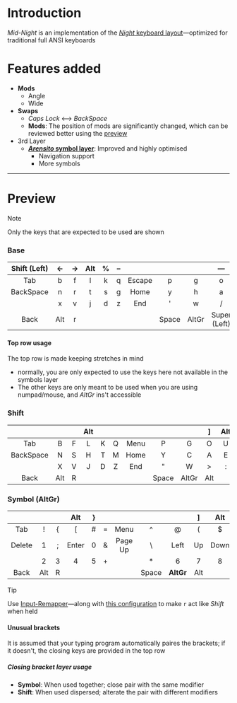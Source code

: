 [night]: https://www.valorance.org/night/ "*Night* is an efficiency focused layout with specific targets for comfort. It differs from traditional layouts in using the letter R on the left thumb."

# Introduction
*Mid-Night* is an implementation of the [*Night* keyboard layout][night]—optimized for traditional full ANSI keyboards

# Features added
- **Mods**
  - Angle
  - Wide
- **Swaps**
  - *Caps Lock* ⟷ *BackSpace*
  - **Mods**: The position of mods are significantly changed, which can be reviewed better using the [preview](#preview)
- 3rd Layer
  - **[*Arensito* symbol layer](https://www.pvv.org/~hakonhal/main.cgi/keyboard "The homepage for the *Arensito* layout")**: Improved and highly optimised
    - Navigation support
    - More symbols

--- 

# Preview
> [!NOTE]
> Only the keys that are expected to be used are shown  

### Base
| Shift (Left) | ← | → | Alt | % | – | | | | — | Alt | \| | • | |
|:---:|:---:|:---:|:---:|:---:|:---:|:---:|:---:|:---:|:---:|:---:|:---:|:---:|:---:|
| Tab | b | f | l | k | q | Escape | p | g | o | u | . | : | Insert |
| BackSpace | n | r | t | s | g | Home | y | h | a | e | i | ? | |
| | x | v | j | d | z | End | ' | w | / | - | , | | |
| Back | Alt | r | | | | | Space | AltGr | Super (Left) | | | Forward | |
#### Top row usage
The top row is made keeping stretches in mind
- normally, you are only expected to use the keys here not available in the symbols layer
- The other keys are only meant to be used when you are using numpad/mouse, and *AltGr* ins't accessible
### Shift
| | | | Alt | | | | | | ] | Alt | ) | | |
|:---:|:---:|:---:|:---:|:---:|:---:|:---:|:---:|:---:|:---:|:---:|:---:|:---:|:---:|
| Tab | B | F | L | K | Q | Menu | P | G | O | U | | ~ | |
| BackSpace | N | S | H | T | M | Home | Y | C | A | E | I | | | |
| | X | V | J | D | Z | End | " | W | > | : | < | | |
| Back | Alt | R | | | | | Space | AltGr | Alt | | | | Forward |

### Symbol (AltGr)
| | | | Alt | } | | | | | ] | Alt | ) | | |
|:---:|:---:|:---:|:---:|:---:|:---:|:---:|:---:|:---:|:---:|:---:|:---:|:---:|:---:|
| Tab | ! | { | [ | # | = | Menu | ^ | @ | ( | $ | ` | | |
| Delete | 1 | ; | Enter | 0 | & | Page Up | \ | Left | Up | Down | Right | | |
| | 2 | 3 | 4 | 5 | + | | * | 6 | 7 | 8 | 9 | | |
| Back | Alt | R | | | | | Space | **AltGr** | Alt | | | Forward | |

> [!TIP]
> Use [Input-Remapper](https://github.com/sezanzeb/input-remapper)—along with [this configuration](./input-remapper-config.md) to make `r` act like *Shift* when held

#### Unusual brackets
It is assumed that your typing program automatically paires the brackets; if it doesn't, the closing keys are provided in the top row
##### Closing bracket layer usage
- **Symbol**: When used together; close pair with the same modifier
- **Shift**: When used dispersed; alterate the pair with different modifiers 
